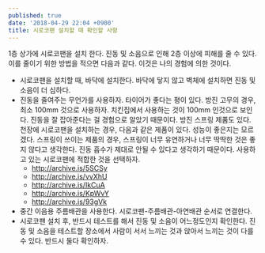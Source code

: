 ```yaml
---
published: true
date: '2018-04-29 22:04 +0900'
title: 시로코팬 설치할 때 확인할 사항
---
```

1층 상가에 시로코팬을 설치 한다. 진동 및 소음으로 인해 2층 이상에 피해를 줄 수 있다. 이를 줄이기 위한 방법을 적으면 다음과 같다. 이것은 나의 경험에 의한 것이다.
- 시로코팬을 설치할 때, 바닥에 설치한다. 바닥에 닿지 않고 벽체에 설치하면 진동 및 소음이 더 심하다. 
- 진동을 줄여주는 무언가를 사용하자. 타이어가 좋다는 평이 있다. 방진 고무의 경우, 최소 100mm 것으로 사용하자. 치킨집에서 사용하는 것이 100mm 인것으로 보인다. 진동을 잘 잡아준다는 걸 경험으로 알았기 때문이다. 방진 스프링 제품도 있다. 천장에 시로코팬을 설치하는 경우, 다음과 같은 제품이 있다. 성능이 좋은지는 모르겠다. 스프링이 쓰이는 제품의 경우, 스프링이 너무 유연하거나 너무 딱딱한 것은 좋지 않다고 생각한다. 진동 흡수가 제대로 안될 수 있다고 생각하기 때문이다. 사용하고 있는 시로코팬에 적합한 것을 선택하자.
  - <http://archive.is/5SCSy>
  - <http://archive.is/vvXhU>
  - <http://archive.is/IkCuA>
  - <http://archive.is/KpWvY>
  - <http://archive.is/93gVk>
- 중간 이음용 주름배관을 사용한다. 시로코팬-주름배관-아연배관 순서로 연결한다.
- 시로코팬 설치 후, 반드시 테스트를 해서 진동 및 소음이 어느정도인지 확인한다. 진동 및 소음을 테스트할 장소에서 사람이 서서 느끼는 것과 앉아서 느끼는 것이 다를 수 있다. 반드시 둘다 확인하자.
